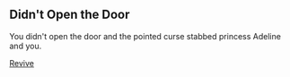 ## Didn't Open the Door

You didn't open the door and the pointed curse stabbed princess Adeline and you.

[Revive](../wake-up.md)
